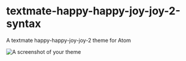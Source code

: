 # textmate-happy-happy-joy-joy-2-syntax

A textmate happy-happy-joy-joy-2 theme for Atom

![A screenshot of your theme](https://f.cloud.github.com/assets/69169/2289498/4c3cb0ec-a009-11e3-8dbd-077ee11741e5.gif)

